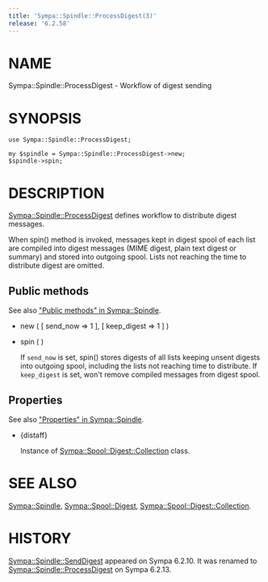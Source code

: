 ```yaml
---
title: 'Sympa::Spindle::ProcessDigest(3)'
release: '6.2.58'
---
```


# NAME

Sympa::Spindle::ProcessDigest - Workflow of digest sending

# SYNOPSIS

    use Sympa::Spindle::ProcessDigest;

    my $spindle = Sympa::Spindle::ProcessDigest->new;
    $spindle->spin;

# DESCRIPTION

[Sympa::Spindle::ProcessDigest](./Sympa-Spindle-ProcessDigest.3.md) defines workflow to distribute digest
messages.

When spin() method is invoked, messages kept in digest spool of each list are
compiled into digest messages (MIME digest, plain text digest or summary) and
stored into outgoing spool.
Lists not reaching the time to distribute digest are omitted.

## Public methods

See also ["Public methods" in Sympa::Spindle](./Sympa-Spindle.3.md#public-methods).

- new ( \[ send\_now => 1 \], \[ keep\_digest => 1 \] )
- spin ( )

    If `send_now` is set, spin() stores digests of all lists keeping unsent
    digests into outgoing spool, including the lists not reaching time to
    distribute.
    If `keep_digest` is set, won't remove compiled messages from digest spool.

## Properties

See also ["Properties" in Sympa::Spindle](./Sympa-Spindle.3.md#properties).

- {distaff}

    Instance of [Sympa::Spool::Digest::Collection](./Sympa-Spool-Digest-Collection.3.md) class.

# SEE ALSO

[Sympa::Spindle](./Sympa-Spindle.3.md),
[Sympa::Spool::Digest](./Sympa-Spool-Digest.3.md), [Sympa::Spool::Digest::Collection](./Sympa-Spool-Digest-Collection.3.md).

# HISTORY

[Sympa::Spindle::SendDigest](./Sympa-Spindle-SendDigest.3.md) appeared on Sympa 6.2.10.
It was renamed to [Sympa::Spindle::ProcessDigest](./Sympa-Spindle-ProcessDigest.3.md) on Sympa 6.2.13.
